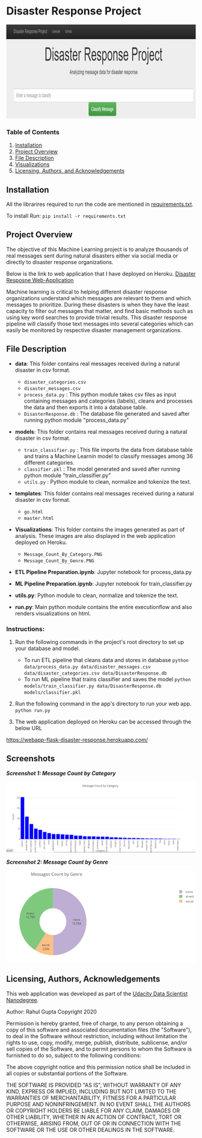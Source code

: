 # Disaster Response Project

<p align = 'center'><img src = 'logo.PNG', height=250, width =780></p>

### Table of Contents
1. [Installation](#installation)
2. [Project Overview](#project)
3. [File Description](#file)
4. [Visualizations](#image)
5. [Licensing, Authors, and Acknowledgements](#license)

## Installation <a name="installation"></a>

All the librarires required to run the code are mentioned in [requirements.txt](https://github.com/rahul385/disaster-response-web-application/blob/master/requirements.txt).

To install Run: `pip install -r requirements.txt`

## Project Overview <a name="project"></a>
The objective of this Machine Learning project is to analyze thousands of real messages sent during natural disasters either via social media or directly to disaster response organizations. 

Below is the link to web application that I have deployed on Heroku.
[Disaster Resposne Web-Application](https://webapp-flask-disaster-response.herokuapp.com/)

Machine learning is critical to helping different disaster response organizations understand which messages are relevant to them and which messages to prioritize. During these disasters is when they have the least capacity to filter out messages that matter, and find basic methods such as using key word searches to provide trivial results. This disaster response pipeline will classify those text messages into several categories which can easily be monitored by respective disaster management organizations.

## File Description <a name="file"></a>

* **data**: This folder contains real messages received during a natural disaster in csv format.
    * `disaster_categories.csv`
    * `disaster_messages.csv`
    * `process_data.py` : This python module takes csv files as input containing messages and categories (labels), cleans and processes the data and then exports it into a database table.
    * `DisasterResponse.db` : The database file generated and saved after running python module "process_data.py"
    
* **models**: This folder contains real messages received during a natural disaster in csv format.
    * `train_classifier.py` : This file imports the data from database table and trains a Machine Learnin model to classify messages among 36 different categories.
    * `classifier.pkl` : The model generated and saved after running python module "train_classifier.py"
    * `utils.py` : Python module to clean, normalize and tokenize the text.

* **templates**: This folder contains real messages received during a natural disaster in csv format.
    * `go.html`
    * `master.html`

* **Visualizations**: This folder contains the images generated as part of analysis. These images are also displayed in the web application deployed on Heroku. 
    * `Message_Count_By_Category.PNG`
    * `Message_Count_By_Genre.PNG`

* **ETL Pipeline Preparation.ipynb**:  Jupyter notebook for process_data.py

* **ML Pipeline Preparation.ipynb**: Jupyter notebook for train_classifier.py

* **utils.py**: Python module to clean, normalize and tokenize the text.

* **run.py**: Main python module contains the entire executionflow and also renders visualizations on html.

### Instructions:
1. Run the following commands in the project's root directory to set up your database and model.

    - To run ETL pipeline that cleans data and stores in database
        `python data/process_data.py data/disaster_messages.csv data/disaster_categories.csv data/DisasterResponse.db`
    - To run ML pipeline that trains classifier and saves the model
        `python models/train_classifier.py data/DisasterResponse.db models/classifier.pkl`

2. Run the following command in the app's directory to run your web app.
    `python run.py`

3. The web application deployed on Heroku can be accessed through the below URL

https://webapp-flask-disaster-response.herokuapp.com/

## Screenshots <a name="image"></a>

***Screenshot 1: Message Count by Category***

![Screenshot 1](https://github.com/rahul385/disaster-response-project/blob/master/visualizations/Message_Count_By_Category.PNG)

***Screenshot 2: Message Count by Genre***

![Screenshot 2](https://github.com/rahul385/disaster-response-project/blob/master/visualizations/Message_Count_By_Genre.PNG)


## Licensing, Authors, Acknowledgements <a name="license"></a>
This web application was developed as part of the [Udacity Data Scientist Nanodegree](https://www.udacity.com/course/data-scientist-nanodegree--nd025).

Author: Rahul Gupta Copyright 2020

Permission is hereby granted, free of charge, to any person obtaining a copy of this software and associated documentation files (the "Software"), to deal in the Software without restriction, including without limitation the rights to use, copy, modify, merge, publish, distribute, sublicense, and/or sell copies of the Software, and to permit persons to whom the Software is furnished to do so, subject to the following conditions:

The above copyright notice and this permission notice shall be included in all copies or substantial portions of the Software.

THE SOFTWARE IS PROVIDED "AS IS", WITHOUT WARRANTY OF ANY KIND, EXPRESS OR IMPLIED, INCLUDING BUT NOT LIMITED TO THE WARRANTIES OF MERCHANTABILITY, FITNESS FOR A PARTICULAR PURPOSE AND NONINFRINGEMENT. IN NO EVENT SHALL THE AUTHORS OR COPYRIGHT HOLDERS BE LIABLE FOR ANY CLAIM, DAMAGES OR OTHER LIABILITY, WHETHER IN AN ACTION OF CONTRACT, TORT OR OTHERWISE, ARISING FROM, OUT OF OR IN CONNECTION WITH THE SOFTWARE OR THE USE OR OTHER DEALINGS IN THE SOFTWARE.

